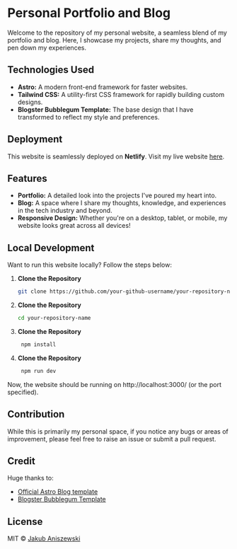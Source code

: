 # Personal Portfolio and Blog

Welcome to the repository of my personal website, a seamless blend of my portfolio and blog. Here, I showcase my projects, share my thoughts, and pen down my experiences.

## Technologies Used

- **Astro:** A modern front-end framework for faster websites.
- **Tailwind CSS:** A utility-first CSS framework for rapidly building custom designs.
- **Blogster Bubblegum Template:** The base design that I have transformed to reflect my style and preferences.

## Deployment

This website is seamlessly deployed on **Netlify**. Visit my live website [here](https://jaqb8.dev).

## Features

- **Portfolio:** A detailed look into the projects I've poured my heart into.
- **Blog:** A space where I share my thoughts, knowledge, and experiences in the tech industry and beyond.
- **Responsive Design:** Whether you're on a desktop, tablet, or mobile, my website looks great across all devices!

## Local Development

Want to run this website locally? Follow the steps below:

1. **Clone the Repository**

   ```bash
   git clone https://github.com/your-github-username/your-repository-name.git
   ```

2. **Clone the Repository**

   ```bash
   cd your-repository-name
   ```

3. **Clone the Repository**

   ```bash
    npm install
   ```

4. **Clone the Repository**

   ```bash
    npm run dev
   ```

Now, the website should be running on http://localhost:3000/ (or the port specified).

## Contribution

While this is primarily my personal space, if you notice any bugs or areas of improvement, please feel free to raise an issue or submit a pull request.

## Credit

Huge thanks to:

- [Official Astro Blog template](https://github.com/withastro/astro/tree/main/examples/blog)
- [Blogster Bubblegum Template](https://github.com/flexdinesh/blogster)

## License

MIT © [Jakub Aniszewski](https://github.com/jaqb8)
